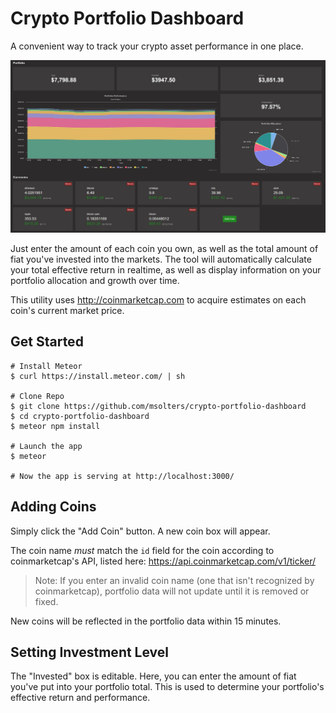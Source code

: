 # Crypto Portfolio Dashboard

A convenient way to track your crypto asset performance in one place.

![](screenshot.PNG)

Just enter the amount of each coin you own, as well as the total amount of fiat you've invested into the markets.  The tool will automatically calculate your total effective return in realtime, as well as display information on your portfolio allocation and growth over time.

This utility uses http://coinmarketcap.com to acquire estimates on each coin's current market price.

## Get Started
```
# Install Meteor
$ curl https://install.meteor.com/ | sh

# Clone Repo
$ git clone https://github.com/msolters/crypto-portfolio-dashboard
$ cd crypto-portfolio-dashboard
$ meteor npm install

# Launch the app
$ meteor

# Now the app is serving at http://localhost:3000/
```

## Adding Coins
Simply click the "Add Coin" button.  A new coin box will appear.

The coin name *must* match the `id` field for the coin according to coinmarketcap's API, listed here: https://api.coinmarketcap.com/v1/ticker/

> Note: If you enter an invalid coin name (one that isn't recognized by coinmarketcap), portfolio data will not update until it is removed or fixed.

New coins will be reflected in the portfolio data within 15 minutes.

## Setting Investment Level
The "Invested" box is editable.  Here, you can enter the amount of fiat you've put into your portfolio total.  This is used to determine your portfolio's effective return and performance.
